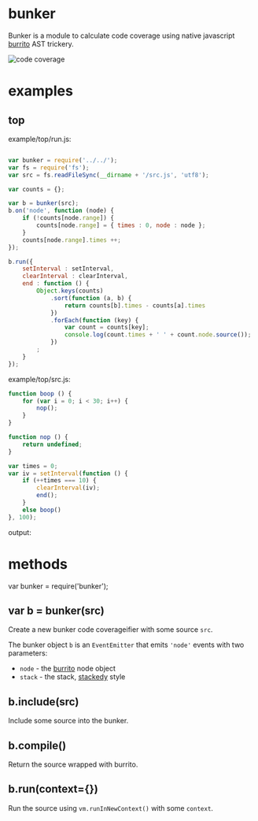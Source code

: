 bunker
======

Bunker is a module to calculate code coverage using native javascript
[burrito](https://github.com/substack/node-burrito) AST trickery.

![code coverage](http://substack.net/images/code_coverage.png)

examples
========

top
---

example/top/run.js:

````javascript

var bunker = require('../../');
var fs = require('fs');
var src = fs.readFileSync(__dirname + '/src.js', 'utf8');

var counts = {};

var b = bunker(src);
b.on('node', function (node) {
    if (!counts[node.range]) {
        counts[node.range] = { times : 0, node : node };
    }
    counts[node.range].times ++;
});

b.run({
    setInterval : setInterval,
    clearInterval : clearInterval,
    end : function () {
        Object.keys(counts)
            .sort(function (a, b) {
                return counts[b].times - counts[a].times
            })
            .forEach(function (key) {
                var count = counts[key];
                console.log(count.times + ' ' + count.node.source());
            })
        ;
    }
});
````

example/top/src.js:

````javascript
function boop () {
    for (var i = 0; i < 30; i++) {
        nop();
    }
}

function nop () {
    return undefined;
}

var times = 0;
var iv = setInterval(function () {
    if (++times === 10) {
        clearInterval(iv);
        end();
    }
    else boop()
}, 100);
````

output:


methods
=======

var bunker = require('bunker');

var b = bunker(src)
-------------------

Create a new bunker code coverageifier with some source `src`.

The bunker object `b` is an `EventEmitter` that emits `'node'` events with two
parameters:

* `node` - the [burrito](https://github.com/substack/node-burrito) node object
* `stack` - the stack, [stackedy](https://github.com/substack/node-stackedy) style

b.include(src)
--------------

Include some source into the bunker.

b.compile()
-----------

Return the source wrapped with burrito.

b.run(context={})
-----------------

Run the source using `vm.runInNewContext()` with some `context`.
